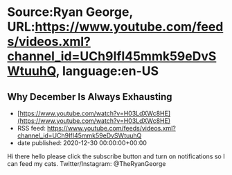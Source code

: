 # Source:Ryan George, URL:https://www.youtube.com/feeds/videos.xml?channel_id=UCh9IfI45mmk59eDvSWtuuhQ, language:en-US

## Why December Is Always Exhausting
 - [https://www.youtube.com/watch?v=H03LdXWc8HE](https://www.youtube.com/watch?v=H03LdXWc8HE)
 - RSS feed: https://www.youtube.com/feeds/videos.xml?channel_id=UCh9IfI45mmk59eDvSWtuuhQ
 - date published: 2020-12-30 00:00:00+00:00

Hi there hello please click the subscribe button and turn on notifications so I can feed my cats.
Twitter/Instagram: @TheRyanGeorge

